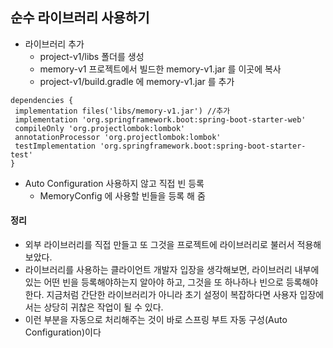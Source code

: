 ## 순수 라이브러리 사용하기

 - 라이브러리 추가
   - project-v1/libs 폴더를 생성
   - memory-v1 프로젝트에서 빌드한 memory-v1.jar 를 이곳에 복사
   - project-v1/build.gradle 에 memory-v1.jar 를 추가
```
dependencies {
 implementation files('libs/memory-v1.jar') //추가
 implementation 'org.springframework.boot:spring-boot-starter-web'
 compileOnly 'org.projectlombok:lombok'
 annotationProcessor 'org.projectlombok:lombok'
 testImplementation 'org.springframework.boot:spring-boot-starter-test'
}
```

 - Auto Configuration 사용하지 않고 직접 빈 등록
   - MemoryConfig 에 사용할 빈들을 등록 해 줌

#### 정리
 - 외부 라이브러리를 직접 만들고 또 그것을 프로젝트에 라이브러리로 불러서 적용해보았다.
 - 라이브러리를 사용하는 클라이언트 개발자 입장을 생각해보면, 라이브러리 내부에 있는 어떤 빈을 등록해야하는지 알아야 하고, 그것을 또 하나하나 빈으로 등록해야 한다. 지금처럼 간단한 라이브러리가 아니라 초기 설정이 복잡하다면 사용자 입장에서는 상당히 귀찮은 작업이 될 수 있다.
 - 이런 부분을 자동으로 처리해주는 것이 바로 스프링 부트 자동 구성(Auto Configuration)이다
